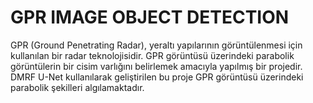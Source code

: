 ﻿# GPR IMAGE OBJECT DETECTION
 GPR (Ground Penetrating Radar), yeraltı yapılarının görüntülenmesi
 için kullanılan bir radar teknolojisidir. GPR görüntüsü üzerindeki
 parabolik görüntülerin bir cisim varlığını belirlemek amacıyla yapılmış
 bir projedir. DMRF U-Net kullanılarak geliştirilen bu proje GPR
 görüntüsü üzerindeki parabolik şekilleri algılamaktadır.
